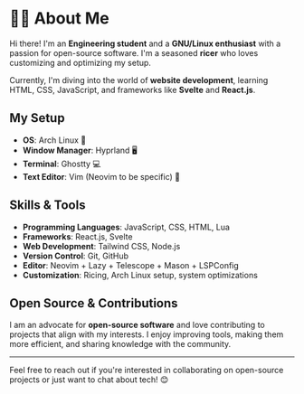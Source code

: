 # 👨‍💻 About Me

Hi there! I'm an **Engineering student** and a **GNU/Linux enthusiast** with a passion for open-source software. I'm a seasoned **ricer** who loves customizing and optimizing my setup.

Currently, I'm diving into the world of **website development**, learning HTML, CSS, JavaScript, and frameworks like **Svelte** and **React.js**.

## My Setup

- **OS**: Arch Linux 🐧
- **Window Manager**: Hyprland 🖥️
- **Terminal**: Ghostty 💻
- **Text Editor**: Vim (Neovim to be specific) 📝

## Skills & Tools

- **Programming Languages**: JavaScript, CSS, HTML, Lua
- **Frameworks**: React.js, Svelte
- **Web Development**: Tailwind CSS, Node.js
- **Version Control**: Git, GitHub
- **Editor**: Neovim + Lazy + Telescope + Mason + LSPConfig
- **Customization**: Ricing, Arch Linux setup, system optimizations

## Open Source & Contributions

I am an advocate for **open-source software** and love contributing to projects that align with my interests. I enjoy improving tools, making them more efficient, and sharing knowledge with the community.

---

Feel free to reach out if you're interested in collaborating on open-source projects or just want to chat about tech! 😊
